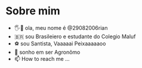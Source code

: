 # Sobre mim
- 🖐🖖 ola, meu nome é @29082006rian
- 🇧🇷 sou Brasileiero e estudante do Colegio Maluf
- ⚽ sou Santista, Vaaaaai Peixaaaaaoo
- 🚜 sonho em ser Agronômo
- 📫 How to reach me ...

<!---
29082006rian/29082006rian is a ✨ special ✨ repository because its `README.md` (this file) appears on your GitHub profile.
You can click the Preview link to take a look at your changes.
--->
